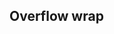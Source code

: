 ## Overflow wrap


<!-- <values.overflowWrap> -->
<!-- </values.overflowWrap> -->

<!-- <variants.overflowWrap> -->
<!-- </variants.overflowWrap> -->
